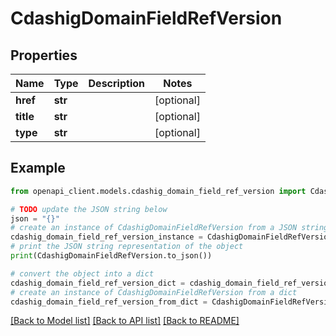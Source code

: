 # CdashigDomainFieldRefVersion


## Properties

Name | Type | Description | Notes
------------ | ------------- | ------------- | -------------
**href** | **str** |  | [optional] 
**title** | **str** |  | [optional] 
**type** | **str** |  | [optional] 

## Example

```python
from openapi_client.models.cdashig_domain_field_ref_version import CdashigDomainFieldRefVersion

# TODO update the JSON string below
json = "{}"
# create an instance of CdashigDomainFieldRefVersion from a JSON string
cdashig_domain_field_ref_version_instance = CdashigDomainFieldRefVersion.from_json(json)
# print the JSON string representation of the object
print(CdashigDomainFieldRefVersion.to_json())

# convert the object into a dict
cdashig_domain_field_ref_version_dict = cdashig_domain_field_ref_version_instance.to_dict()
# create an instance of CdashigDomainFieldRefVersion from a dict
cdashig_domain_field_ref_version_from_dict = CdashigDomainFieldRefVersion.from_dict(cdashig_domain_field_ref_version_dict)
```
[[Back to Model list]](../README.md#documentation-for-models) [[Back to API list]](../README.md#documentation-for-api-endpoints) [[Back to README]](../README.md)


